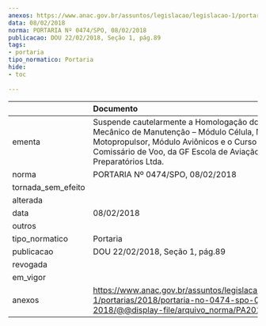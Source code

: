 ```yaml
---
anexos: https://www.anac.gov.br/assuntos/legislacao/legislacao-1/portarias/2018/portaria-no-0474-spo-08-02-2018/@@display-file/arquivo_norma/PA2018-0474.pdf
data: 08/02/2018
norma: PORTARIA Nº 0474/SPO, 08/02/2018
publicacao: DOU 22/02/2018, Seção 1, pág.89
tags:
- portaria
tipo_normatico: Portaria
hide: 
- toc 
 
---
```


|                    | Documento                                                                                                                                                                                                              |
|:-------------------|:-----------------------------------------------------------------------------------------------------------------------------------------------------------------------------------------------------------------------|
| ementa             | Suspende cautelarmente a Homologação dos Cursos de Mecânico de Manutenção – Módulo Célula, Módulo Motopropulsor, Módulo Aviônicos e o Curso de Comissário de Voo, da GF Escola de Aviação e Cursos Preparatórios Ltda. |
| norma              | PORTARIA Nº 0474/SPO, 08/02/2018                                                                                                                                                                                       |
| tornada_sem_efeito |                                                                                                                                                                                                                        |
| alterada           |                                                                                                                                                                                                                        |
| data               | 08/02/2018                                                                                                                                                                                                             |
| outros             |                                                                                                                                                                                                                        |
| tipo_normatico     | Portaria                                                                                                                                                                                                               |
| publicacao         | DOU 22/02/2018, Seção 1, pág.89                                                                                                                                                                                        |
| revogada           |                                                                                                                                                                                                                        |
| em_vigor           |                                                                                                                                                                                                                        |
| anexos             | https://www.anac.gov.br/assuntos/legislacao/legislacao-1/portarias/2018/portaria-no-0474-spo-08-02-2018/@@display-file/arquivo_norma/PA2018-0474.pdf                                                                   |